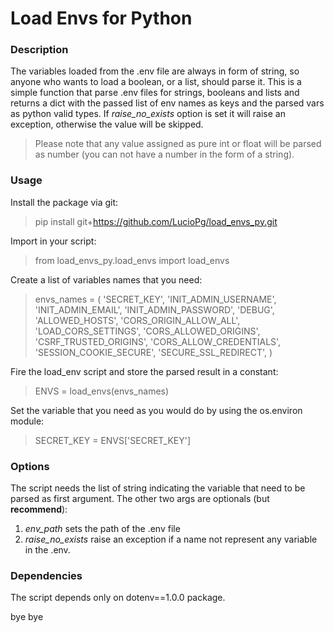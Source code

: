 # Load Envs for Python

### Description

The variables loaded from the .env file are always in form of string, so anyone who wants to load a boolean, or a list,
should parse it.
This is a simple function that parse .env files for strings, booleans and lists and returns a dict with the passed list of env names as keys
and the parsed vars as python valid types. If *raise_no_exists* option is set it will raise an exception, otherwise
the value will be skipped.
> Please note that any value assigned as pure int or float will be parsed as number (you can not have a
number in the form of a string).


### Usage
Install the package via git:
> pip install git+https://github.com/LucioPg/load_envs_py.git

Import in your script:
> from load_envs_py.load_envs import load_envs

Create a list of variables names that you need:
> envs_names = (
    'SECRET_KEY',
    'INIT_ADMIN_USERNAME',
    'INIT_ADMIN_EMAIL',
    'INIT_ADMIN_PASSWORD',
    'DEBUG',
    'ALLOWED_HOSTS',
    'CORS_ORIGIN_ALLOW_ALL',
    'LOAD_CORS_SETTINGS',
    'CORS_ALLOWED_ORIGINS',
    'CSRF_TRUSTED_ORIGINS',
    'CORS_ALLOW_CREDENTIALS',
    'SESSION_COOKIE_SECURE',
    'SECURE_SSL_REDIRECT',
)

Fire the load_env script and store the parsed result in a constant:
> ENVS = load_envs(envs_names)

Set the variable that you need as you would do by using the os.environ module:
>SECRET_KEY = ENVS['SECRET_KEY']

### Options
The script needs the list of string indicating the variable that need to be parsed as first argument.
The other two args are optionals (but **recommend**):
1. *env_path* sets the path of the .env file 
2. *raise_no_exists* raise an exception if a name not represent any variable in the .env.

### Dependencies
The script depends only on dotenv==1.0.0 package.

bye bye
